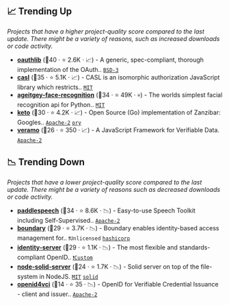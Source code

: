 ## 📈 Trending Up

_Projects that have a higher project-quality score compared to the last update. There might be a variety of reasons, such as increased downloads or code activity._

- <b><a href="https://github.com/oauthlib/oauthlib">oauthlib</a></b> (🥇40 ·  ⭐ 2.6K · 📈) - A generic, spec-compliant, thorough implementation of the OAuth.. <code><a href="http://bit.ly/3aKzpTv">BSD-3</a></code>
- <b><a href="https://github.com/stalniy/casl">casl</a></b> (🥈35 ·  ⭐ 5.1K · 📈) - CASL is an isomorphic authorization JavaScript library which restricts.. <code><a href="http://bit.ly/34MBwT8">MIT</a></code>
- <b><a href="https://github.com/ageitgey/face_recognition">ageitgey-face-recognition</a></b> (🥇34 ·  ⭐ 49K · 💀) - The worlds simplest facial recognition api for Python.. <code><a href="http://bit.ly/34MBwT8">MIT</a></code>
- <b><a href="https://github.com/ory/keto">keto</a></b> (🥉30 ·  ⭐ 4.2K · 📈) - Open Source (Go) implementation of Zanzibar: Googles.. <code><a href="http://bit.ly/3nYMfla">Apache-2</a></code> <a href="https://www.ory.sh/"><code>ory</code></a>
- <b><a href="https://github.com/uport-project/veramo">veramo</a></b> (🥈26 ·  ⭐ 350 · 📈) - A JavaScript Framework for Verifiable Data. <code><a href="http://bit.ly/3nYMfla">Apache-2</a></code>

## 📉 Trending Down

_Projects that have a lower project-quality score compared to the last update. There might be a variety of reasons such as decreased downloads or code activity._

- <b><a href="https://github.com/PaddlePaddle/PaddleSpeech">paddlespeech</a></b> (🥉34 ·  ⭐ 8.6K · 📉) - Easy-to-use Speech Toolkit including Self-Supervised.. <code><a href="http://bit.ly/3nYMfla">Apache-2</a></code>
- <b><a href="https://github.com/hashicorp/boundary">boundary</a></b> (🥉29 ·  ⭐ 3.7K · 📉) - Boundary enables identity-based access management for.. <code>❗Unlicensed</code> <a href="https://www.hashicorp.com/"><code>hashicorp</code></a>
- <b><a href="https://github.com/DuendeSoftware/IdentityServer">identity-server</a></b> (🥉29 ·  ⭐ 1.1K · 📉) - The most flexible and standards-compliant OpenID.. <code><a href="https://duendesoftware.com/license">❗️Custom</a></code>
- <b><a href="https://github.com/nodeSolidServer/node-solid-server">node-solid-server</a></b> (🥈24 ·  ⭐ 1.7K · 📉) - Solid server on top of the file-system in NodeJS. <code><a href="http://bit.ly/34MBwT8">MIT</a></code> <a href="https://solidproject.org/"><code>solid</code></a>
- <b><a href="https://github.com/Sphereon-Opensource/OID4VCI">openid4vci</a></b> (🥉14 ·  ⭐ 35 · 📉) - OpenID for Verifiable Credential Issuance - client and issuer.. <code><a href="http://bit.ly/3nYMfla">Apache-2</a></code>

